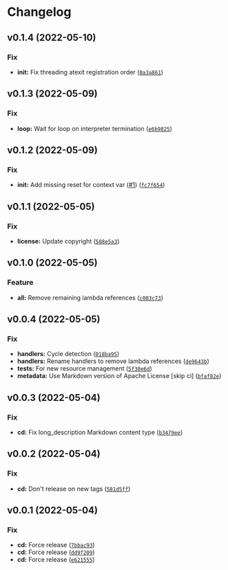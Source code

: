 # Changelog

<!--next-version-placeholder-->

## v0.1.4 (2022-05-10)
### Fix
* **init:** Fix threading atexit registration order ([`0a3a861`](https://github.com/danielkza/aiolifecycle-py/commit/0a3a861cd01b1b7c34acb253d08a8a05538c7930))

## v0.1.3 (2022-05-09)
### Fix
* **loop:** Wait for loop on interpreter termination ([`e6b9825`](https://github.com/danielkza/aiolifecycle-py/commit/e6b9825ce38134af160ed77c06f0bfb47eef2a83))

## v0.1.2 (2022-05-09)
### Fix
* **init:** Add missing reset for context var ([#1](https://github.com/danielkza/aiolifecycle-py/issues/1)) ([`fc7f654`](https://github.com/danielkza/aiolifecycle-py/commit/fc7f6546711002abb84343bde080b17cf8da97f2))

## v0.1.1 (2022-05-05)
### Fix
* **license:** Update copyright ([`588e5a3`](https://github.com/danielkza/aiolifecycle-py/commit/588e5a3602672310bc76f4077dc0a100953982e4))

## v0.1.0 (2022-05-05)
### Feature
* **all:** Remove remaining lambda references ([`c003c73`](https://github.com/danielkza/aiolifecycle-py/commit/c003c736836e7e59828d10fe494f786345d6e5ec))

## v0.0.4 (2022-05-05)
### Fix
* **handlers:** Cycle detection ([`018ba95`](https://github.com/danielkza/aiolifecycle-py/commit/018ba9507ab88c0f3b66e92d2723f83d0e732e98))
* **handlers:** Rename handlers to remove lambda references ([`de9643b`](https://github.com/danielkza/aiolifecycle-py/commit/de9643bfa4c1b7934d00c35c5e8a8a4441cc209a))
* **tests:** For new resource management ([`5f30e6d`](https://github.com/danielkza/aiolifecycle-py/commit/5f30e6d6f54b55166647947caadc62ae64a0528c))
* **metadata:** Use Markdown version of Apache License [skip ci] ([`bfaf82e`](https://github.com/danielkza/aiolifecycle-py/commit/bfaf82eb3efd0faaa0fcfd0610e3c5f960b17777))

## v0.0.3 (2022-05-04)
### Fix
* **cd:** Fix long_description Markdown content type ([`b3479ee`](https://github.com/danielkza/aiolifecycle-py/commit/b3479ee384df19062b09f42f976854ed0608f991))

## v0.0.2 (2022-05-04)
### Fix
* **cd:** Don't release on new tags ([`581d5ff`](https://github.com/danielkza/aiolifecycle-py/commit/581d5ffc6ec70737841f683e520b77288362df15))

## v0.0.1 (2022-05-04)
### Fix
* **cd:** Force release ([`7bbac93`](https://github.com/danielkza/aiolifecycle-py/commit/7bbac93ee910d88b4ac3ef9a0ff33c0e19af2bab))
* **cd:** Force release ([`dd9f209`](https://github.com/danielkza/aiolifecycle-py/commit/dd9f20986552004674a45f229d8a0e2f70188d96))
* **cd:** Force release ([`e621555`](https://github.com/danielkza/aiolifecycle-py/commit/e6215558d3cbdebf2809c09159f3a1f8d929f33b))
